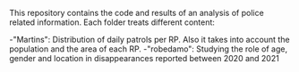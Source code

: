 This repository contains the code and results of an analysis of police related information. Each folder treats different content:

-"Martins": Distribution of daily patrols per RP. Also it takes into account the population and the area of each RP.
-"robedamo": Studying the role of age, gender and location in disappearances reported between 2020 and 2021